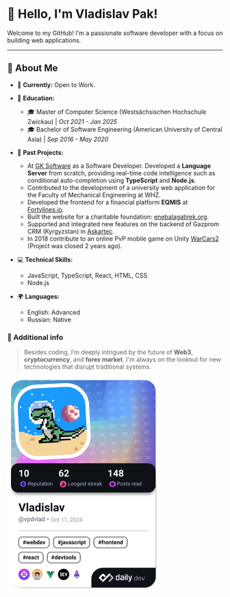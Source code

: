 # 👋 Hello, I'm Vladislav Pak!

Welcome to my GitHub! I'm a passionate software developer with a focus on building web applications.

---

## 🚀 About Me

- 🔭 **Currently:** Open to Work.
  
- 🌱 **Education:**
  - 🎓 Master of Computer Science (Westsächsischen Hochschule Zwickau) | *Oct 2021 - Jan 2025*
  - 🎓 Bachelor of Software Engineering (American University of Central Asia) | *Sep 2016 - May 2020*

- 💼 **Past Projects:**
  - At [GK Software](https://www.gk-software.com) as a Software Developer. Developed a **Language Server** from scratch, providing real-time code intelligence such as conditional   auto-completion using **TypeScript** and **Node.js**.
  - Contributed to the development of a university web application for the Faculty of Mechanical Engineering at WHZ.
  - Developed the frontend for a financial platform **EQMIS** at [Fortylines.io](https://fortylines.io).
  - Built the website for a charitable foundation: [enebalagatirek.org](https://www.enebalagatirek.org).
  - Supported and integrated new features on the backend of Gazprom CRM (Kyrgyzstan) in [Askartec](https://askartec.com/).
  - In 2018 contribute to an online PvP mobile game on Unity [WarCars2](https://www.youtube.com/watch?v=wBhqHONNd2Y) (Project was closed 2 years ago).

- 💻 **Technical Skills:**
  - JavaScript, TypeScript, React, HTML, CSS
  - Node.js
 
- 🌍 **Languages:**
  - English: Advanced
  - Russian: Native

### 📝 Additional info
> Besides coding, I’m deeply intrigued by the future of **Web3**, **cryptocurrency**, and **forex market**. I'm always on the lookout for new technologies that disrupt traditional systems.

<a href="https://app.daily.dev/vpdvlad"><img src="./devcard.png" width="356" alt="Vladislav's Dev Card"/></a>

